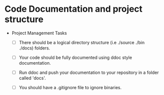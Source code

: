 # Code Documentation and project structure

- Project Management Tasks  
	- [ ] There should be a logical directory structure (i.e ./source ./bin ./docs) folders.
	- [ ] Your code should be fully documented using ddoc style documentation. 	
  	- [ ] Run ddoc and push your documentation to your repository in a folder called 'docs'.
	- [ ] You should have a .gitignore file to ignore binaries.

